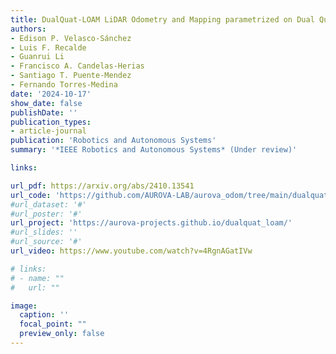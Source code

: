 ```yaml
---
title: DualQuat-LOAM LiDAR Odometry and Mapping parametrized on Dual Quaternions
authors:
- Edison P. Velasco-Sánchez
- Luis F. Recalde
- Guanrui Li
- Francisco A. Candelas-Herias
- Santiago T. Puente-Mendez
- Fernando Torres-Medina
date: '2024-10-17'
show_date: false
publishDate: ''
publication_types:
- article-journal
publication: 'Robotics and Autonomous Systems'
summary: '*IEEE Robotics and Autonomous Systems* (Under review)'

links:

url_pdf: https://arxiv.org/abs/2410.13541
url_code: 'https://github.com/AUROVA-LAB/aurova_odom/tree/main/dualquat_LOAM'
#url_dataset: '#'
#url_poster: '#'
url_project: 'https://aurova-projects.github.io/dualquat_loam/'
#url_slides: ''
#url_source: '#'
url_video: https://www.youtube.com/watch?v=4RgnAGatIVw

# links:
# - name: ""
#   url: ""

image:
  caption: ''
  focal_point: ""
  preview_only: false
---
```

